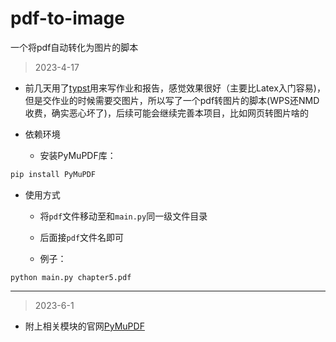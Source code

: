 # pdf-to-image

一个将pdf自动转化为图片的脚本

>2023-4-17

- 前几天用了[typst](https://typst.app)用来写作业和报告，感觉效果很好（主要比Latex入门容易)，但是交作业的时候需要交图片，所以写了一个pdf转图片的脚本(WPS还NMD收费，确实恶心坏了)，后续可能会继续完善本项目，比如网页转图片啥的

- 依赖环境
  - 安装PyMuPDF库：

```python
pip install PyMuPDF
```

- 使用方式
  - 将`pdf`文件移动至和`main.py`同一级文件目录
  
  - 后面接`pdf`文件名即可
  
  - 例子：
  
```shell
python main.py chapter5.pdf
```

---

>2023-6-1

- 附上相关模块的官网[PyMuPDF](https://pymupdf.readthedocs.io/en/latest)
